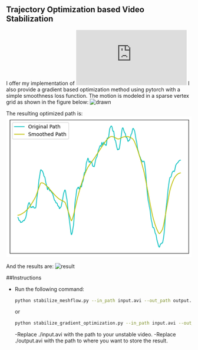 ## Trajectory Optimization based Video Stabilization
I offer my implementation of ![MeshFlow](http://openaccess.thecvf.com/content/ICCV2023/papers/Zhang_Minimum_Latency_Deep_Online_Video_Stabilization_ICCV_2023_paper.pdf)
I also provide a gradient based optimization method using pytorch with a simple smoothness loss function.
The motion is modeled in a sparse vertex grid as shown in the figure below:
![drawn](https://github.com/btxviny/Trajectory-Optimization-Video-Stabilization/blob/main/images/drawn_small.gif)

The resulting optimized path is:
![plot](https://github.com/btxviny/Trajectory-Optimization-Video-Stabilization/blob/main/images/plot.png)

And the results are:
![result](https://github.com/btxviny/Trajectory-Optimization-Video-Stabilization/blob/main/images/concatenated.gif)

##Instructions
- Run the following command:
     ```bash
     python stabilize_meshflow.py --in_path input.avi --out_path output.avi
     ```
     or
    ```bash
    python stabilize_gradient_optimization.py --in_path input.avi --out_path output.avi
    ```
   -Replace ./input.avi with the path to your unstable video.
   -Replace ./output.avi with the path to where you want to store the result.
